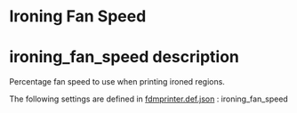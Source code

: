 # Ironing Fan Speed


# ironing_fan_speed description
Percentage fan speed to use when printing ironed regions.

The following settings are defined in [fdmprinter.def.json](https://github.com/smartavionics/Cura/blob/mb-master/resources/definitions/fdmprinter.def.json) : ironing_fan_speed